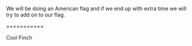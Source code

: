 We will be doing an American flag and if we end up with extra time we will try to add on to our flag.

===========

Cool Finch 
